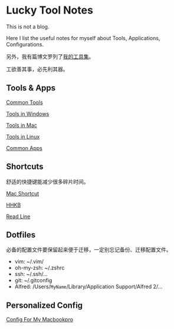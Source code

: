 Lucky Tool Notes
========
This is not a blog.

Here I list the useful notes for myself about Tools, Applications, Configurations.

另外，我有篇博文罗列了[我的工具集](http://lucky521.github.io/blog/tool/2015/01/03/tool-i-use.html)。

工欲善其事，必先利其器。

## Tools & Apps

[Common Tools](https://github.com/lucky521/LuckyToolNotes/blob/master/Common-tools.md)

[Tools in Windows](https://github.com/lucky521/LuckyToolNotes/blob/master/tools-in-windows.md)

[Tools in Mac](https://github.com/lucky521/LuckyToolNotes/blob/master/tools-in-mac.md)

[Tools in Linux](https://github.com/lucky521/LuckyToolNotes/blob/master/tools-in-linux.md)

[Common Apps](https://github.com/lucky521/LuckyToolNotes/blob/master/common-app.md)


## Shortcuts

舒适的快捷键能减少很多碎片时间。

[Mac Shortcut](https://github.com/lucky521/LuckyToolNotes/blob/master/shortcut/mac-shortcut.md)

[HHKB](https://github.com/lucky521/LuckyToolNotes/blob/master/shortcut/hhkb.md)

[Read Line](https://github.com/lucky521/LuckyToolNotes/blob/master/shortcut/readline.md)


## Dotfiles

必备的配置文件要保留起来便于迁移，一定别忘记备份、迁移配置文件。

- vim: ~/.vim/
- oh-my-zsh: ~/.zshrc
- ssh:  ~/.ssh/...
- git: ~/.gitconfig
- Alfred: /Users/`MyName`/Library/Application Support/Alfred 2/...

## Personalized Config

[Config For My Macbookpro](https://github.com/lucky521/LuckyToolNotes/blob/master/config-for-mac.md)
